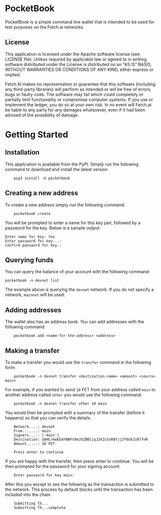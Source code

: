# PocketBook

PocketBook is a simple command line wallet that is intended to be used for test purposes on the Fetch.ai networks.

## License

This application is licensed under the Apache software license (see LICENSE file). Unless required by
applicable law or agreed to in writing, software distributed under the License is distributed on an
"AS IS" BASIS, WITHOUT WARRANTIES OR CONDITIONS OF ANY KIND, either express or implied.

Fetch.AI makes no representation or guarantee that this software (including any third-party libraries)
will perform as intended or will be free of errors, bugs or faulty code. The software may fail which
could completely or partially limit functionality or compromise computer systems. If you use or
implement the ledger, you do so at your own risk. In no event will Fetch.ai be liable to any party
for any damages whatsoever, even if it had been advised of the possibility of damage.

# Getting Started

## Installation

This application is available from the PyPI. Simply run the following command to download and install the latest version

```
    pip3 install -U pocketbook
```

## Creating a new address

To create a new address simply run the following command:

```
    pocketbook create
```

You will be prompted to enter a name for this key pair, followed by a password for the key. Below is a sample output:

```
Enter name for key: foo
Enter password for key...:
Confirm password for key.:
```

## Querying funds

You can query the balance of your account with the following command:

```
pocketbook -n devnet list
```

The example above is querying the `devnet` network. If you do not specify a network, `mainnet` will be used.


## Adding addresses

The wallet also has an address book. You can add addresses with the following command:

```
    pocketbook add <name-for-the-address> <address>
```

## Making a transfer

To make a transfer you would use the `transfer` command in the following form:

```
    pocketbook -n devnet transfer <destination-name> <amount> <source-main>
```

For example, if you wanted to send `10` FET from your address called `main` to another address called `other` you would
use the following command:

```
    pocketbook -n devnet transfer other 10 main
```

You would then be prompted with a summary of the transfer (before it happens) so that you can verify the details.

```
    Network....: devnet
    From.......: main
    Signers....: ['main']
    Destination: UAHCrmwEEmYBNFt8mJXZB6CiqJ2kZcGsR8tjj3f6GkZuR7YnR
    Amount.....: 10 FET
    
    Press enter to continue
```

If you are happy with the transfer, then press enter to continue. You will be then prompted for the password for your
signing account.

```
    Enter password for key main:
```

After this you except to see the following as the transaction is submitted to the network. This process by default 
blocks until the transaction has been included into the chain

```
    Submitting TX...
    Submitting TX...complete
```
